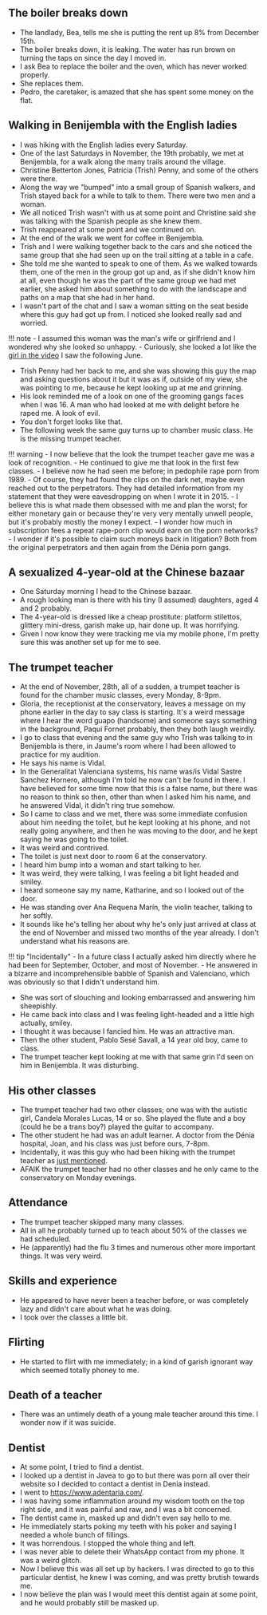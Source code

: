 ## The boiler breaks down

- The landlady, Bea, tells me she is putting the rent up 8% from December 15th.
- The boiler breaks down, it is leaking. The water has run brown on turning the taps on since the day I moved in.
- I ask Bea to replace the boiler and the oven, which has never worked properly.
- She replaces them.
- Pedro, the caretaker, is amazed that she has spent some money on the flat.

## Walking in Benijembla with the English ladies

- I was hiking with the English ladies every Saturday.
- One of the last Saturdays in November, the 19th probably, we met at Benijembla, for a walk along the many trails around the village.
- Christine Betterton Jones, Patricia (Trish) Penny, and some of the others were there.
- Along the way we "bumped" into a small group of Spanish walkers, and Trish stayed back for a while to talk to them. There were two men and a woman.
- We all noticed Trish wasn't with us at some point and Christine said she was talking with the Spanish people as she knew them.
- Trish reappeared at some point and we continued on.
- At the end of the walk we went for coffee in Benijembla.
- Trish and I were walking together back to the cars and she noticed the same group that she had seen up on the trail sitting at a table in a cafe.
- She told me she wanted to speak to one of them. As we walked towards them, one of the men in the group got up and, as if she didn't know him at all, even though he was the part of the same group we had met earlier, she asked him about something to do with the landscape and paths on a map that she had in her hand.
- I wasn't part of the chat and I saw a woman sitting on the seat beside where this guy had got up from. I noticed she looked really sad and worried.

!!! note
    - I assumed this woman was the man's wife or girlfriend and I wondered why she looked so unhappy.
    - Curiously, she looked a lot like the [girl in the video](../2023/june.md#youtube) I saw the following June.

- Trish Penny had her back to me, and she was showing this guy the map and asking questions about it but it was as if, outside of my view, she was pointing to me, because he kept looking up at me and grinning. 
- His look reminded me of a look on one of the grooming gangs faces when I was 16. A man who had looked at me with delight before he raped me. A look of evil.
- You don't forget looks like that.
- The following week the same guy turns up to chamber music class. He is the missing trumpet teacher.

!!! warning
    - I now believe that the look the trumpet teacher gave me was a look of recognition. 
    - He continued to give me that look in the first few classes.
    - I believe now he had seen me before; in pedophile rape porn from 1989. 
    - Of course, they had found the clips on the dark net, maybe even reached out to the perpetrators. They had detailed information from my statement that they were eavesdropping on when I wrote it in 2015.
    - I believe this is what made them obsessed with me and plan the worst; for either monetary gain or because they're very very mentally unwell people, but it's probably mostly the money I expect.
    - I wonder how much in subscription fees a repeat rape-porn clip would earn on the porn networks?
    - I wonder if it's possible to claim such moneys back in litigation? Both from the original perpetrators and then again from the Dénia porn gangs.

## A sexualized 4-year-old at the Chinese bazaar

- One Saturday morning I head to the Chinese bazaar.
- A rough looking man is there with his tiny (I assumed) daughters, aged 4 and 2 probably.
- The 4-year-old is dressed like a cheap prostitute: platform stilettos, glittery mini-dress, garish make up, hair done up. It was horrifying.
- Given I now know they were tracking me via my mobile phone, I'm pretty sure this was another set up for me to see.

## The trumpet teacher

- At the end of November, 28th, all of a sudden, a trumpet teacher is found for the chamber music classes, every Monday, 8-9pm.
- Gloria, the receptionist at the conservatory, leaves a message on my phone earlier in the day to say class is starting. It's a weird message where I hear the word guapo (handsome) and someone says something in the background, Paqui Fornet probably, then they both laugh weirdly.
- I go to class that evening and the same guy who Trish was talking to in Benijembla is there, in Jaume's room where I had been allowed to practice for my audition.
- He says his name is Vidal.
- In the Generalitat Valenciana systems, his name was/is Vidal Sastre Sanchez Hornero, although I'm told he now can't be found in there. I have believed for some time now that this is a false name, but there was no reason to think so then, other than when I asked him his name, and he answered Vidal, it didn't ring true somehow.
- So I came to class and we met, there was some immediate confusion about him needing the toilet, but he kept looking at his phone, and not really going anywhere, and then he was moving to the door, and he kept saying he was going to the toilet. 
- It was weird and contrived.
- The toilet is just next door to room 6 at the conservatory. 
- I heard him bump into a woman and start talking to her.
- It was weird, they were talking, I was feeling a bit light headed and smiley. 
- I heard someone say my name, Katharine, and so I looked out of the door.
- He was standing over Ana Requena Marín, the violin teacher, talking to her softly.
- It sounds like he's telling her about why he's only just arrived at class at the end of November and missed two months of the year already. I don't understand what his reasons are.

!!! tip "Incidentally"
    - In a future class I actually asked him directly where he had been for September, October, and most of November.
    - He answered in a bizarre and incomprehensible babble of Spanish and Valenciano, which was obviously so that I didn't understand him.

- She was sort of slouching and looking embarrassed and answering him sheepishly. 
- He came back into class and I was feeling light-headed and a little high actually, smiley.
- I thought it was because I fancied him. He was an attractive man.
- Then the other student, Pablo Sesé Savall, a 14 year old boy, came to class. 
- The trumpet teacher kept looking at me with that same grin I'd seen on him in Benijembla. It was disturbing.

## His other classes

- The trumpet teacher had two other classes; one was with the autistic girl, Candela Morales Lucas, 14 or so. She played the flute and a boy (could he be a trans boy?) played the guitar to accompany.
- The other student he had was an adult learner. A doctor from the Dénia hospital, Joan, and his class was just before ours, 7-8pm.
- Incidentally, it was this guy who had been hiking with the trumpet teacher as [just mentioned](#walking-in-benijembla-with-the-english-ladies).
- AFAIK the trumpet teacher had no other classes and he only came to the conservatory on Monday evenings.

## Attendance

- The trumpet teacher skipped many many classes.
- All in all he probably turned up to teach about 50% of the classes we had scheduled.
- He (apparently) had the flu 3 times and numerous other more important things. It was very weird.

## Skills and experience

- He appeared to have never been a teacher before, or was completely lazy and didn't care about what he was doing.
- I took over the classes a little bit.

## Flirting

- He started to flirt with me immediately; in a kind of garish ignorant way which seemed totally phoney to me.

## Death of a teacher

- There was an untimely death of a young male teacher around this time. I wonder now if it was suicide.

## Dentist

- At some point, I tried to find a dentist.
- I looked up a dentist in Javea to go to but there was porn all over their website so I decided to contact a dentist in Denia instead.
- I went to https://www.adentaria.com/.
- I was having some inflammation around my wisdom tooth on the top right side, and it was painful and raw, and I was a bit concerned.
- The dentist came in, masked up and didn't even say hello to me.
- He immediately starts poking my teeth with his poker and saying I needed a whole bunch of fillings.
- It was horrendous. I stopped the whole thing and left.
- I was never able to delete their WhatsApp contact from my phone. It was a weird glitch.
- Now I believe this was all set up by hackers. I was directed to go to this particular dentist, he knew I was coming, and was pretty brutish towards me.
- I now believe the plan was I would meet this dentist again at some point, and he would probably still be masked up.
